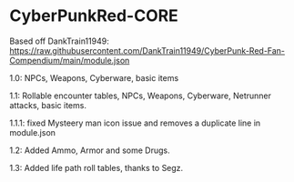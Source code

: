 # CyberPunkRed-CORE



Based off DankTrain11949: https://raw.githubusercontent.com/DankTrain11949/CyberPunk-Red-Fan-Compendium/main/module.json

1.0: NPCs, Weapons, Cyberware, basic items

1.1: Rollable encounter tables, NPCs, Weapons, Cyberware, Netrunner attacks, basic items.

1.1.1: fixed Mysteery man icon issue and removes a duplicate line in module.json

1.2: Added Ammo, Armor and some Drugs.

1.3: Added life path roll tables, thanks to Segz.

